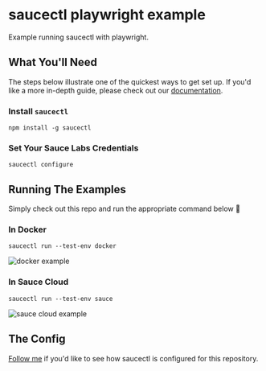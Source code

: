 # saucectl playwright example

Example running saucectl with playwright.

## What You'll Need

The steps below illustrate one of the quickest ways to get set up. If you'd like a more in-depth guide, please check out
our [documentation](https://docs.saucelabs.com/testrunner-toolkit/installation).

### Install `saucectl`

```shell
npm install -g saucectl
```

### Set Your Sauce Labs Credentials

```shell
saucectl configure
```

## Running The Examples

Simply check out this repo and run the appropriate command below :rocket:

### In Docker

```shell
saucectl run --test-env docker
```

![docker example](assets/docker_example.gif)

### In Sauce Cloud

```shell
saucectl run --test-env sauce
```

![sauce cloud example](assets/sauce_cloud_example.gif)

## The Config

[Follow me](.sauce/config.yml) if you'd like to see how saucectl is configured for this repository. 

